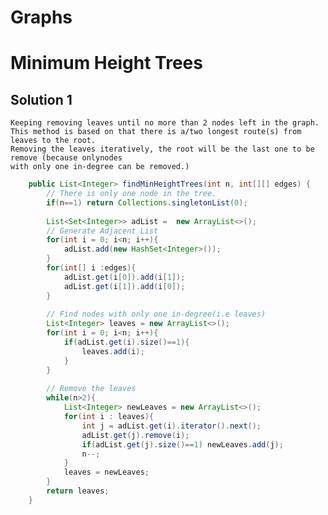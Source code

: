 Graphs
===
# Minimum Height Trees
## Solution 1
    
    Keeping removing leaves until no more than 2 nodes left in the graph.
    This method is based on that there is a/two longest route(s) from leaves to the root.
    Removing the leaves iteratively, the root will be the last one to be remove (because onlynodes 
    with only one in-degree can be removed.)
```Java
    public List<Integer> findMinHeightTrees(int n, int[][] edges) {
        // There is only one node in the tree.
        if(n==1) return Collections.singletonList(0);
        
        List<Set<Integer>> adList =  new ArrayList<>();
        // Generate Adjacent List
        for(int i = 0; i<n; i++){
            adList.add(new HashSet<Integer>());
        }
        for(int[] i :edges){
            adList.get(i[0]).add(i[1]);
            adList.get(i[1]).add(i[0]);
        }
        
        // Find nodes with only one in-degree(i.e leaves)
        List<Integer> leaves = new ArrayList<>();
        for(int i = 0; i<n; i++){
            if(adList.get(i).size()==1){
                leaves.add(i);
            }
        }
        
        // Remove the leaves
        while(n>2){
            List<Integer> newLeaves = new ArrayList<>();
            for(int i : leaves){
                int j = adList.get(i).iterator().next();
                adList.get(j).remove(i);
                if(adList.get(j).size()==1) newLeaves.add(j);
                n--;
            }
            leaves = newLeaves;
        }
        return leaves; 
    }
```
